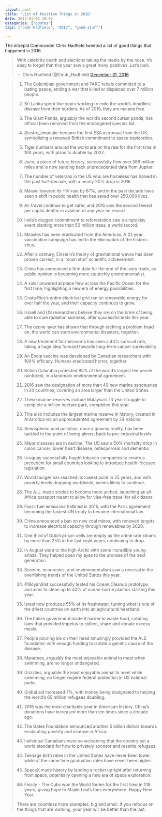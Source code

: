 ```yaml
---
layout: post
title: "List of Positive Things in 2016"
date: 2017-01-01 19:40
categories: ["quotes"]
tags: ["cmdr-hadfield", "2017", "good-stuff"]

---
```


The intrepid Commander Chris Hadfield tweeted a list of good things
that happened in 2016.

<blockquote class="twitter-tweet" data-lang="en"><p lang="en"
dir="ltr">With celebrity death and elections taking the media by the
nose, it’s easy to forget that this year saw a great many
positives. Let’s look.</p>&mdash; Chris Hadfield (@Cmdr_Hadfield) <a
href="https://twitter.com/Cmdr_Hadfield/status/815294057102667778">December
31, 2016</a></blockquote>
<script async src="//platform.twitter.com/widgets.js"
charset="utf-8"></script>


> 1. The Colombian government and FARC rebels committed to a lasting
>    peace, ending a war that killed or displaced over 7 million people.
>
> 2. Sri Lanka spent five years working to exile the world’s deadliest
>    disease from their borders. As of 2016, they are malaria free.
>
> 3. The Giant Panda, arguably the world’s second cutest panda, has
>    official been removed from the endangered species list.
>
> 4. @astro_timpeake became the first ESA astronaut from the UK,
>    symbolizing a renewed British commitment to space exploration.
>
> 5. Tiger numbers around the world are on the rise for the first time
>    in 100 years, with plans to double by 2022.
>
> 6. Juno, a piece of future history, successfully flew over 588 million
>    miles and is now sending back unprecedented data from Jupiter.
>
> 7. The number of veterans in the US who are homeless has halved in the
>    past half-decade, with a nearly 20% drop in 2016.
>
> 8. Malawi lowered its HIV rate by 67%, and in the past decade have
>    seen a shift in public health that has saved over 250,000 lives.
>
> 9. Air travel continue to get safer, and 2016 saw the second fewest
>    per capita deaths in aviation of any year on record.
>
> 10. India’s dogged commitment to reforestation saw a single day event
>     planting more than 50 million trees, a world record.
>
> 11. Measles has been eradicated from the Americas. A 22 year
>     vaccination campaign has led to the elimination of the historic
>     virus.
>
> 12. After a century, Einstein’s theory of gravitational waves has been
>     proven correct, in a ‘moon shot’ scientific achievement.
>
> 13. China has announced a firm date for the end of the ivory trade, as
>     public opinion is becoming more staunchly environmentalist.
>
> 14. A solar powered airplane flew across the Pacific Ocean for the
>     first time, highlighting a new era of energy possibilities.
>
> 15. Costa Rica’s entire electrical grid ran on renewable energy for
>     over half the year, and their capacity continues to grow.
>
> 16. Israeli and US researchers believe they are on the brink of being
>     able to cure radiation sickness, after successful tests this year.
>
> 17. The ozone layer has shown that through tackling a problem head on,
>     the world can stem environmental disasters, together.
>
> 18. A new treatment for melanoma has seen a 40% survival rate, taking
>     a huge step forward towards long-term cancer survivability.
>
> 19. An Ebola vaccine was developed by Canadian researchers with 100%
>     efficacy. Humans eradicated horror, together.
>
> 20. British Columbia protected 85% of the world’s largest temperate
>     rainforest, in a landmark environmental agreement.
>
> 21. 2016 saw the designation of more than 40 new marine sanctuaries in
>     20 countries, covering an area larger than the United States.
>
> 22. These marine reserves include Malaysia’s 13 year struggle to
>     complete a million hectare park, completed this year.
>
> 23. This also includes the largest marine reserve in history, created
>     in Antarctica via an unprecedented agreement by 24 nations.
>
> 24. Atmospheric acid pollution, once a gloomy reality, has been
>     tackled to the point of being almost back to pre-industrial
>     levels.
>
> 25. Major diseases are in decline. The US saw a 50% mortality drop in
>     colon cancer; lower heart disease, osteoporosis and dementia.
>
> 26. Uruguay successfully fought tobacco companies to create a
>     precedent for small countries looking to introduce health-focused
>     legislation.
>
> 27. World hunger has reached its lowest point in 25 years, and with
>     poverty levels dropping worldwide, seems likely to continue.
>
> 28. The A.U. made strides to become more unified, launching an
>     all-Africa passport meant to allow for visa-free travel for all
>     citizens.
>
> 29. Fossil fuel emissions flatlined in 2016, with the Paris agreement
>     becoming the fastest UN treaty to become international law.
>
> 30. China announced a ban on new coal mines, with renewed targets to
>     increase electrical capacity through renewables by 2020.
>
> 31. One third of Dutch prison cells are empty as the crime rate shrank
>     by more than 25% in the last eight years, continuing to drop.
>
> 32. In August went to the high Arctic with some incredible young
>     artists. They helped open my eyes to the promise of the next
>     generation.
>
> 33. Science, economics, and environmentalism saw a reversal in the
>     overfishing trends of the United States this year.
>
> 34. @BoyanSlat successfully tested his Ocean Cleanup prototype, and
>     aims to clean up to 40% of ocean-borne plastics starting this
>     year.
>
> 35. Israel now produces 55% of its freshwater, turning what is one of
>     the driest countries on earth into an agricultural heartland.
>
> 36. The Italian government made it harder to waste food, creating laws
>     that provided impetus to collect, share and donate excess meals.
>
> 37. People pouring ice on their head amusingly provided the ALS
>     foundation with enough funding to isolate a genetic cause of the
>     disease.
>
> 38. Manatees, arguably the most enjoyable animal to meet when
>     swimming, are no longer endangered.
>
> 39. Grizzlies, arguable the least enjoyable animal to meet while
>     swimming, no longer require federal protection in US national
>     parks.
>
> 40. Global aid increased 7%, with money being designated to helping
>     the world’s 65 million refugees doubling.
>
> 41. 2016 was the most charitable year in American history. China’s
>     donations have increased more than ten times since a decade ago.
>
> 42. The Gates Foundation announced another 5 billion dollars towards
>     eradicating poverty and disease in Africa.
>
> 43. Individual Canadians were so welcoming that the country set a
>     world standard for how to privately sponsor and resettle refugees.
>
> 44. Teenage birth rates in the United States have never been lower,
>     while at the same time graduation rates have never been higher.
>
> 45. SpaceX made history by landing a rocket upright after returning
>     from space, potentially opening a new era of space exploration.
>
> 46. Finally - The Cubs won the World Series for the first time in 108
>     years, giving hope to Maple Leafs fans everywhere. Happy New Year.
>
> There are countless more examples, big and small. If you refocus on
> the things that are working, your year will be better than the last.
